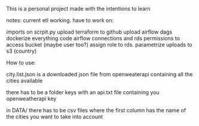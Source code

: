 This is a personal project made with the intentions to learn 

notes: current etl working. have to work on:

imports on scrpit.py
upload terraform to github
upload airflow dags
dockerize everything
code airflow connections and rds permissions to access bucket (maybe user too?) assign role to rds.
parametrize uploads to s3 (country)

How to use:

city.list.json is a downloaded json file from openweaterapi containing all the cities available

there has to be a folder keys with an api.txt file containing you openweatherapi key

in DATA/ there has to be csv files where the first column has the name of the cities you want to take into account